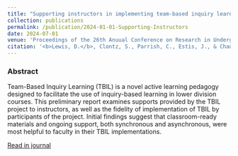 ```yaml
---
title: "Supporting instructors in implementing team-based inquiry learning"
collection: publications
permalink: /publication/2024-01-01-Supporting-Instructors
date: 2024-07-01
venue: 'Proceedings of the 26th Anuual Conference on Research in Undergraduate Mathematics Education'
citation: '<b>Lewis, D.</b>, Clontz, S., Parrish, C., Estis, J., & Chaudhury, S.R. (2024). Supporting instructors in implementing team-based inquiry learning. <em>Proceedings of the 26th Anuual Conference on Research in Undergraduate Mathematics Education</em>'
---
```


### Abstract
Team-Based Inquiry Learning (TBIL) is a novel active learning pedagogy designed to facilitate the use of inquiry-based learning in lower division courses. This preliminary report examines supports provided by the TBIL project to instructors, as well as the fidelity of implementation of TBIL by participants of the project. Initial findings suggest that classroom-ready materials and ongoing support, both synchronous and asynchronous, were most helpful to faculty in their TBIL implementations.

[Read in journal](http://sigmaa.maa.org/rume/crume2024/papers/117.pdf)
